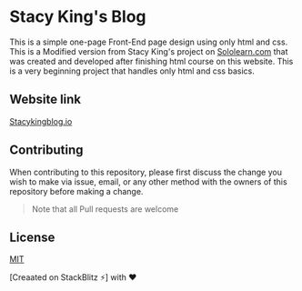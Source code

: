 # Stacy King's Blog

This is a simple one-page Front-End page design using only html and css. This is a Modified version from Stacy King's project on [Sololearn.com](https://www.sololearn.com) that was created and developed after finishing html course on this website. This is a very beginning project that handles only html and css basics.   

## Website link 
[Stacykingblog.io](https://raniamhelmy.github.io/StacysKingBlog/)

## Contributing
When contributing to this repository, please first discuss the change you wish to make via issue, email, or any other method with the owners of this repository before making a change.

>Note that all Pull requests are welcome

## License
[MIT](https://choosealicense.com/licenses/mit/)

[Creaated on StackBlitz ⚡️] with :heart:

